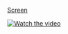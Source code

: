 
[Screen](./Screen.mp4)

[![Watch the video]()](https://github.com/MehrajLatifli/AndroidLesson6/raw/master/Screen.mp4)
